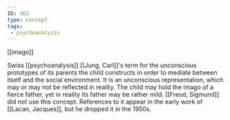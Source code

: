 ```yaml
---
ID: 362
type: concept
tags: 
 - psychoanalysis
---
```


[[imago]]

 Swiss
[[psychoanalysis]] [[Jung, Carl]]'s term for the
unconscious prototypes of its parents the child constructs in order to
mediate between itself and the social environment. It is an unconscious
representation, which may or may not be reflected in reality. The child
may hold the imago of a fierce father, yet in reality its father may be
rather mild. [[Freud, Sigmund]] did not use this
concept. References to it appear in the early work of [[Lacan, Jacques]], but he dropped it
in the 1950s.
